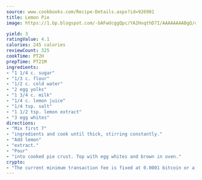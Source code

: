 ```yaml
---
source: www.cookbooks.com/Recipe-Details.aspx?id=926901
title: Lemon Pie
image: https://1.bp.blogspot.com/-bAFwUcggQpc/YA2HvqthD7I/AAAAAAAABgQ/dGGityjUeSk5WIgvhJroHVt7XYoXF2qygCLcBGAsYHQ/s320/10.png

yield: 3
ratingValue: 4.1
calories: 245 calories
reviewCount: 325
cookTime: PT2H
prepTime: PT21M
ingredients:
- "1 1/4 c. sugar"
- "1/3 c. flour"
- "1/2 c. cold water"
- "2 egg yolks"
- "1 3/4 c. milk"
- "1/4 c. lemon juice"
- "1/4 tsp. salt"
- "1 1/2 tsp. lemon extract"
- "3 egg whites"
directions:
- "Mix first 7"
- "ingredients and cook until thick, stirring constantly."
- "Add lemon"
- "extract."
- "Pour"
- "into cooked pie crust. Top with egg whites and brown in oven."
crypto:
- "The current minimum transaction fee is fixed at 0.0001 bitcoin or a tenth of a millibitcoin per kilobyte, recently decreased from one millibitcoin."
---
```

